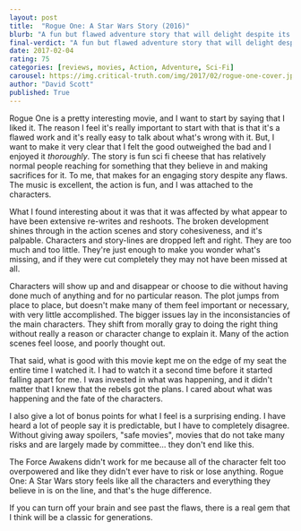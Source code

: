 ```yaml
---
layout: post
title:  "Rogue One: A Star Wars Story (2016)"
blurb: "A fun but flawed adventure story that will delight despite its failings."
final-verdict: "A fun but flawed adventure story that will delight despite its failings."
date: 2017-02-04
rating: 75
categories: [reviews, movies, Action, Adventure, Sci-Fi]
carousel: https://img.critical-truth.com/img/2017/02/rogue-one-cover.jpg
author: "David Scott"
published: True
---
```


Rogue One is a pretty interesting movie, and I want to start by saying that I liked it. The reason I feel it's really important to start with that is that it's a flawed work and it's really easy to talk about what's wrong with it. But, I want to make it very clear that I felt the good outweighed the bad and I enjoyed it *thoroughly*. The story is fun sci fi cheese that has relatively normal people reaching for something that they believe in and making sacrifices for it. To me, that makes for an engaging story despite any flaws. The music is excellent, the action is fun, and I was attached to the characters.

What I found interesting about it was that it was affected by what appear to have been extensive re-writes and reshoots. The broken development shines through in the action scenes and story cohesiveness, and it's palpable. Characters and story-lines are dropped left and right. They are too much and too little. They're just enough to make you wonder what's missing, and if they were cut completely they may not have been missed at all.

Characters will show up and and disappear or choose to die without having done much of anything and for no particular reason. The plot jumps from place to place, but doesn't make many of them feel important or necessary, with very little accomplished. The bigger issues lay in the inconsistancies of the  main characters. They shift from morally gray to doing the right thing without really a reason or character change to explain it. Many of the action scenes feel loose, and poorly thought out.

That said, what is good with this movie kept me on the edge of my seat the entire time I watched it. I had to watch it a second time before it started falling apart for me. I was invested in what was happening, and it didn't matter that I knew that the rebels got the plans. I cared about what was happening and the fate of the characters. 

I also give a lot of bonus points for what I feel is a surprising ending. I have heard a lot of people say it is predictable, but I have to completely disagree. Without giving away spoilers, "safe movies", movies that do not take many risks and are largely made by committee... they don't end like this.

The Force Awakens didn't work for me because all of the character felt too overpowered and like they didn't ever have to risk or lose anything. Rogue One: A Star Wars story feels like all the characters and everything they believe in is on the line, and that's the huge difference. 

If you can turn off your brain and see past the flaws, there is a real gem that I think will be a classic for generations. 